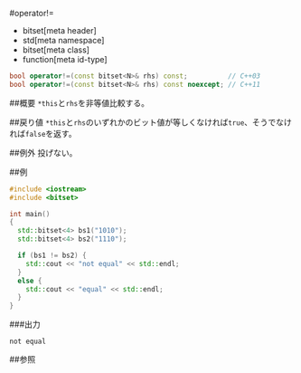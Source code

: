 #operator!=
* bitset[meta header]
* std[meta namespace]
* bitset[meta class]
* function[meta id-type]

```cpp
bool operator!=(const bitset<N>& rhs) const;          // C++03
bool operator!=(const bitset<N>& rhs) const noexcept; // C++11
```

##概要
`*this`と`rhs`を非等値比較する。


##戻り値
`*this`と`rhs`のいずれかのビット値が等しくなければ`true`、そうでなければ`false`を返す。


##例外
投げない。


##例
```cpp
#include <iostream>
#include <bitset>

int main()
{
  std::bitset<4> bs1("1010");
  std::bitset<4> bs2("1110");

  if (bs1 != bs2) {
    std::cout << "not equal" << std::endl;
  }
  else {
    std::cout << "equal" << std::endl;
  }
}
```

###出力
```
not equal
```


##参照

